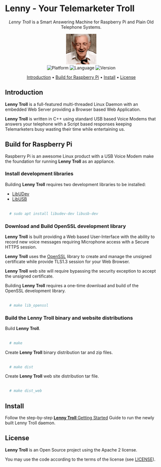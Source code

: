# Lenny - Your Telemarketer Troll 

<p align="center">
 <i>Lenny Troll</i> is a Smart Answering Machine for Raspberry Pi and Plain Old Telephone Systems.
</p>

<p align="center">
	<img alt="Lenny Troll" src="web/img/lenny_512.png" width="100"/>
	<br/>
    <img alt="Platform" src="https://img.shields.io/badge/platform-linux-blue.svg"/>
    <img alt="Language" src="https://img.shields.io/badge/language-cpp-red.svg"/>
    <img alt="Version" src="https://img.shields.io/badge/version-v1.00-brightgreen.svg"/>
</p>

<p align="center">
  <a href="#introduction">Introduction</a> •
  <a href="#build-for-raspberry-pi">Build for Raspberry Pi</a> •
  <a href="#install">Install</a> •
  <a href="#license">License</a>
</p>


## Introduction

**Lenny Troll** is a full-featured multi-threaded Linux Daemon with an embedded Web Server providing a Browser based Web Application.

**Lenny Troll** is written in C++ using standard USB based Voice Modems that answers your telephone with a Script based responses keeping Telemarketers busy wasting their time while entertaining us.


## Build for Raspberry Pi
Raspberry Pi is an awesome Linux product with a USB Voice Modem make the foundation for running **Lenny Troll** as an appliance.

### Install development libraries
Building **Lenny Troll** requires two development libraries to be installed:
  * [LibUDev](https://github.com/systemd/systemd/tree/main/src/libudev)
  * [LibUSB](https://github.com/libusb/libusb)

```bash

  # sudo apt install libudev-dev libusb-dev 

```

### Download and Build OpenSSL development library
**Lenny Troll** is built providing a Web based User-Interface with the ability to record new voice messages requiring Microphone access with a Secure HTTPS session.

**Lenny Troll** uses the [OpenSSL](https://www.openssl.org) library to create and manage the unsigned certificate while provide TLS1.3 session for your Web Browser.

**Lenny Troll** web site will require bypassing the security exception to accept the unsigned certificate.

Building **Lenny Troll** requires a one-time download and build of the OpenSSL development library.
```bash

  # make lib_openssl

```

### Build the **Lenny Troll** binary and website distributions
Build **Lenny Troll**.
```bash

  # make

```

Create **Lenny Troll** binary distribution tar and zip files.
```bash

  # make dist

```

Create **Lenny Troll** web site distribution tar file.
```bash

  # make dist_web

```


## Install

Follow the step-by-step [**Lenny Troll** Getting Started](https://lennytroll.com/start.php) Guide to run the newly built Lenny Troll daemon.


## License

**Lenny Troll** is an Open Source project using the Apache 2 license.

You may use the code according to the terms of the license (see [LICENSE](LICENSE)).

